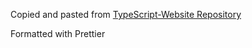 Copied and pasted from [TypeScript-Website Repository](https://github.com/microsoft/TypeScript-Website/tree/fe0c73022686ea06fada67bb2d6d2d7ea8228b55/packages/tsconfig-reference)

Formatted with Prettier
